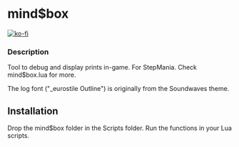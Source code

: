 

# mind$box

[![ko-fi](https://ko-fi.com/img/githubbutton_sm.svg)](https://ko-fi.com/W7W32691S)

### Description

Tool to debug and display prints in-game. For StepMania.
Check mind$box.lua for more.

The log font ("_eurostile Outline") is originally from the Soundwaves theme.

## Installation

Drop the mind$box folder in the Scripts folder.
Run the functions in your Lua scripts.

 
